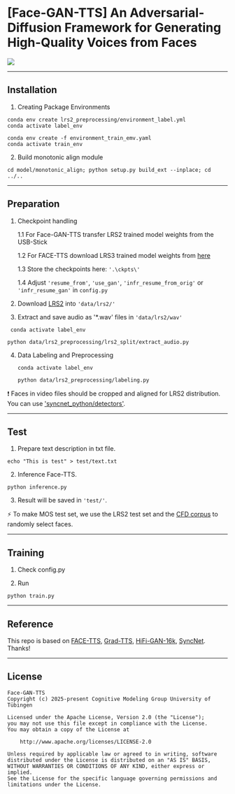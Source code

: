 # [Face-GAN-TTS] An Adversarial-Diffusion Framework for Generating High-Quality Voices from Faces

<a href="https://facetts.github.io/"><img src="https://img.shields.io/badge/Project%20Page-online-brightgreen"></a>

---
## Installation

1. Creating Package Environments
```
conda env create lrs2_preprocessing/environment_label.yml
conda activate label_env

```

```
conda env create -f environment_train_emv.yaml
conda activate train_env
```

2. Build monotonic align module
```
cd model/monotonic_align; python setup.py build_ext --inplace; cd ../..
```

---
## Preparation

1. Checkpoint handling

    1.1 For Face-GAN-TTS transfer LRS2 trained model weights from the USB-Stick

    1.2 For FACE-TTS download LRS3 trained model weights from [here](https://drive.google.com/file/d/18ERr-91Z1Mnc2Aq9n1nBPijzb5gSymLq/view?usp=sharing)

    1.3 Store the checkpoints here: `'.\ckpts\'`

    1.4 Adjust `'resume_from'`, `'use_gan'`, `'infr_resume_from_orig'` or `'infr_resume_gan'` in `config.py`


2. Download <a href="https://www.robots.ox.ac.uk/~vgg/data/lip_reading/lrs2.html">LRS2</a> into `'data/lrs2/'` 


3. Extract and save audio as '*.wav' files in `'data/lrs2/wav'`
  ```
   conda activate label_env 
   ```
   ```
   python data/lrs2_preprocessing/lrs2_split/extract_audio.py
   ```

4. Data Labeling and Preprocessing
   ```
   conda activate label_env 
   ```
   ```
   python data/lrs2_preprocessing/labeling.py
   ```

:exclamation: Faces in video files should be cropped and aligned for LRS2 distribution. You can use <a href="https://github.com/joonson/syncnet_python/tree/master/detectors">'syncnet_python/detectors'</a>. 

---
## Test

1. Prepare text description in txt file.
```
echo "This is test" > test/text.txt
```


2. Inference Face-TTS.
```
python inference.py
```

3. Result will be saved in `'test/'`. 

:zap: To make MOS test set, we use the LRS2 test set and the <a href="https://www.chicagofaces.org/">CFD corpus</a> to randomly select faces.

--- 
## Training

1. Check config.py 

2. Run
```
python train.py
```

---
## Reference
This repo is based on 
<a href="https://github.com/naver-ai/facetts">FACE-TTS</a>, 
<a href="https://github.com/huawei-noah/Speech-Backbones/tree/main/Grad-TTS">Grad-TTS</a>, 
<a href="https://github.com/bshall/hifigan">HiFi-GAN-16k</a>, 
<a href="https://github.com/joonson/syncnet_trainer">SyncNet</a>.  Thanks!


---
## License

```
Face-GAN-TTS
Copyright (c) 2025-present Cognitive Modeling Group University of Tübingen

Licensed under the Apache License, Version 2.0 (the "License");
you may not use this file except in compliance with the License.
You may obtain a copy of the License at

    http://www.apache.org/licenses/LICENSE-2.0

Unless required by applicable law or agreed to in writing, software
distributed under the License is distributed on an "AS IS" BASIS,
WITHOUT WARRANTIES OR CONDITIONS OF ANY KIND, either express or implied.
See the License for the specific language governing permissions and
limitations under the License.
```


